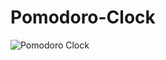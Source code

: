 # Pomodoro-Clock
![Pomodoro Clock](https://github.com/dimitriostikvinas/Pomodoro-Clock/assets/126696285/8811068a-4035-4049-805b-5b9d8a7ee123)
